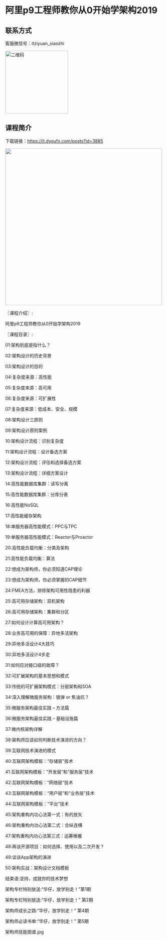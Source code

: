 # 阿里p9工程师教你从0开始学架构2019

## 联系方式

客服微信号：itziyuan_xiaozhi

<img src="https://ziyuanyun.oss-cn-guangzhou.aliyuncs.com/common/20240614073449/666b82192834a.jpg" width="200" height="200" alt="二维码">

## 课程简介

下载链接：https://it.dyqufx.com/posts?id=3885

<img src="https://ziyuanyun.oss-cn-guangzhou.aliyuncs.com/yun/20240515185406/6644944ea4d93.jpg" width="500" alt="">

  〖课程介绍〗:

 阿里p9工程师教你从0开始学架构2019

 〖课程目录〗:

 01:架构到底是指什么？

 02:架构设计的历史背景

 03:架构设计的目的

 04:复杂度来源：高性能

 05:复杂度来源：高可用

 06:复杂度来源：可扩展性

 07:复杂度来源：低成本、安全、规模

 08:架构设计三原则

 09:架构设计原则案例

 10:架构设计流程：识别复杂度

 11:架构设计流程：设计备选方案

 12:架构设计流程：评估和选择备选方案

 13:架构设计流程：详细方案设计

 14:高性能数据库集群：读写分离

 15:高性能数据库集群：分库分表

 16:高性能NoSQL

 17:高性能缓存架构

 18:单服务器高性能模式：PPC与TPC

 19:单服务器高性能模式：Reactor与Proactor

 20:高性能负载均衡：分类及架构

 21:高性能负载均衡：算法

 22:想成为架构师，你必须知道CAP理论

 23:想成为架构师，你必须掌握的CAP细节

 24:FMEA方法，排除架构可用性隐患的利器

 25:高可用存储架构：双机架构

 26:高可用存储架构：集群和分区

 27:如何设计计算高可用架构？

 28:业务高可用的保障：异地多活架构

 29:异地多活设计4大技巧

 30:异地多活设计4步走

 31:如何应对接口级的故障？

 32:可扩展架构的基本思想和模式

 33:传统的可扩展架构模式：分层架构和SOA

 34:深入理解微服务架构：银弹 or 焦油坑？

 35:微服务架构最佳实践 &#8211; 方法篇

 36:微服务架构最佳实践 &#8211; 基础设施篇

 37:微内核架构详解

 38:架构师应该如何判断技术演进的方向？

 39:互联网技术演进的模式

 40:互联网架构模板：“存储层”技术

 41:互联网架构模板：“开发层”和“服务层”技术

 42:互联网架构模板：“网络层”技术

 43:互联网架构模板：“用户层”和“业务层”技术

 44:互联网架构模板：“平台”技术

 45:架构重构内功心法第一式：有的放矢

 46:架构重构内功心法第二式：合纵连横

 47:架构重构内功心法第三式：运筹帷幄

 48:再谈开源项目：如何选择、使用以及二次开发？

 49:谈谈App架构的演进

 50:架构实战：架构设计文档模板

 结束语:坚持，成就你的技术梦想

 架构专栏特别放送:“华仔，放学别走！”第1期

 架构专栏特别放送:“华仔，放学别走！” 第2期

 架构师成长之路:“华仔，放学别走！” 第4期

 架构师必读书单:“华仔，放学别走！” 第5期

 架构师技能图谱.jpg

  
